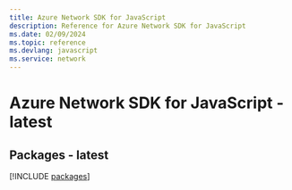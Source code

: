 ```yaml
---
title: Azure Network SDK for JavaScript
description: Reference for Azure Network SDK for JavaScript
ms.date: 02/09/2024
ms.topic: reference
ms.devlang: javascript
ms.service: network
---
```

# Azure Network SDK for JavaScript - latest
## Packages - latest
[!INCLUDE [packages](network-index.md)]